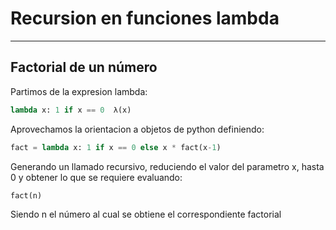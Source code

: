 # Recursion en funciones lambda
---
Factorial de un número
---
Partimos de la expresion lambda:

``` python
lambda x: 1 if x == 0  λ(x)
```
Aprovechamos la orientacion a objetos de python definiendo:
```python
fact = lambda x: 1 if x == 0 else x * fact(x-1)
```
Generando un llamado recursivo, reduciendo el valor del parametro x, hasta 0 y obtener lo que se requiere evaluando:
```python
fact(n)
```
Siendo n el número al cual se obtiene el correspondiente factorial

